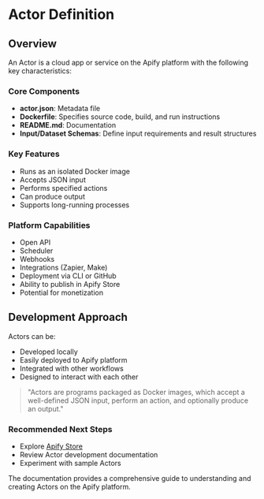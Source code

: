 # Actor Definition

## Overview

An Actor is a cloud app or service on the Apify platform with the following key characteristics:

### Core Components
- **actor.json**: Metadata file
- **Dockerfile**: Specifies source code, build, and run instructions
- **README.md**: Documentation
- **Input/Dataset Schemas**: Define input requirements and result structures

### Key Features
- Runs as an isolated Docker image
- Accepts JSON input
- Performs specified actions
- Can produce output
- Supports long-running processes

### Platform Capabilities
- Open API
- Scheduler
- Webhooks
- Integrations (Zapier, Make)
- Deployment via CLI or GitHub
- Ability to publish in Apify Store
- Potential for monetization

## Development Approach

Actors can be:
- Developed locally
- Easily deployed to Apify platform
- Integrated with other workflows
- Designed to interact with each other

> "Actors are programs packaged as Docker images, which accept a well-defined JSON input, perform an action, and optionally produce an output."

### Recommended Next Steps
- Explore [Apify Store](https://apify.com/store)
- Review Actor development documentation
- Experiment with sample Actors

The documentation provides a comprehensive guide to understanding and creating Actors on the Apify platform.